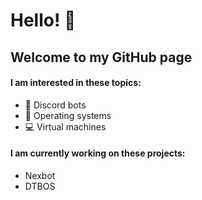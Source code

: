 # Hello! 👋

## Welcome to my GitHub page

#### I am interested in these topics:
- 🤖 Discord bots
- 💾 Operating systems
- 💻 Virtual machines

#### I am currently working on these projects:
- Nexbot
- DTBOS

